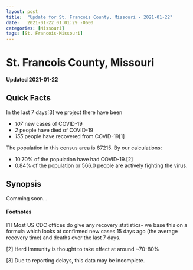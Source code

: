 ```yaml
---
layout: post
title:  "Update for St. Francois County, Missouri - 2021-01-22"
date:   2021-01-22 01:01:29 -0600
categories: [Missouri]
tags: [St. Francois-Missouri]
---
```


# St. Francois County, Missouri
#### Updated 2021-01-22

## Quick Facts

In the last 7 days[3] we project there have been
- *107* new cases of COVID-19
- *2* people have died of COVID-19
- *155* people have recovered from COVID-19[1]

The population in this census area is 67215. By our calculations:
- 10.70% of the population have had COVID-19.[2]
- 0.84% of the population or 566.0 people are actively fighting the virus.

## Synopsis

Comming soon...


#### Footnotes

[1] Most US CDC offices do give any recovery statistics- we base this on a formula which looks at confirmed new cases
15 days ago (the average recovery time) and deaths over the last 7 days.

[2] Herd Immunity is thought to take effect at around ~70-80%

[3] Due to reporting delays, this data may be incomplete.
 
    